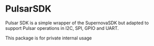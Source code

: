 # PulsarSDK  
Pulsar SDK is a simple wrapper of the SupernovaSDK but adapted to support Pulsar operations in I2C, SPI, GPIO and UART.  

This package is for private internal usage
